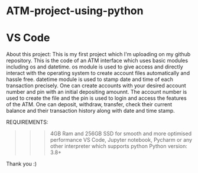 # ATM-project-using-python
# VS Code
About this project:
This is my first project which I'm uploading on my github repository. This is the code of an ATM interface which uses basic modules including os and datetime. os module is used to give access and directly interact with the operating system to create account files automatically and hassle free. datetime module is used to stamp date and time of each transaction precisely. One can create accounts with your desired account number and pin with an initial depositing amounnt. The account number is used to create the file and the pin is used to login and access the features of the ATM. One can deposit, withdraw, transfer, check their current balance and their transaction history along with date and time stamp.

REQUIREMENTS:
>>> 4GB Ram and 256GB SSD for smooth and more optimised performance
>>> VS Code, Jupyter notebook, Pycharm or any other interpreter which supports python
>>> Python version: 3.8+

Thank you :)
